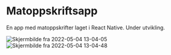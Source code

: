 # Matoppskriftsapp
En app med matoppskrifter laget i React Native.
Under utvikling.

![Skjermbilde fra 2022-05-04 13-04-05](https://user-images.githubusercontent.com/42605624/166669944-c3cf62b2-fcef-4ee7-bcfd-85f66e93b33d.png)
![Skjermbilde fra 2022-05-04 13-04-48](https://user-images.githubusercontent.com/42605624/166669958-6d4cccc7-58b3-42eb-96f1-6412974e20e1.png)
